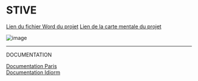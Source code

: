 # STIVE

[Lien du fichier Word du projet](https://viacesifr-my.sharepoint.com/:w:/g/personal/alex_rousseau_viacesi_fr/EUVoW5K6NQ9BlBJj8yDrgDEBtq_FEJsCXwUIPFJgeNYUnA?e=wV8p3T)
[Lien de la carte mentale du projet](https://viacesifr-my.sharepoint.com/:u:/g/personal/alex_rousseau_viacesi_fr/EYyNLJFMSG5PpHYA7WQr8rABDMbeg9r2ZdayJr17r6tQTw?e=zdImp2)


![image](https://github.com/LouGitta/STIVE/assets/124198439/204790ca-f284-42bb-b29e-73790e082b4e)



<hr>
DOCUMENTATION

[Documentation Paris](https://paris.readthedocs.io/en/latest/index.html) <br>
[Documentation Idiorm](https://idiorm.readthedocs.io/en/latest/index.html)
